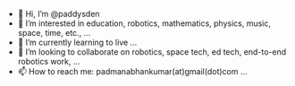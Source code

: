 - 👋 Hi, I’m @paddysden
- 👀 I’m interested in education, robotics, mathematics, physics, music, space, time, etc., ...
- 🌱 I’m currently learning to live ...
- 💞️ I’m looking to collaborate on robotics, space tech, ed tech, end-to-end robotics work, ...
- 📫 How to reach me: padmanabhankumar(at)gmail(dot)com ...

<!---
paddysden/paddysden is a ✨ special ✨ repository because its `README.md` (this file) appears on your GitHub profile.
You can click the Preview link to take a look at your changes.
--->
